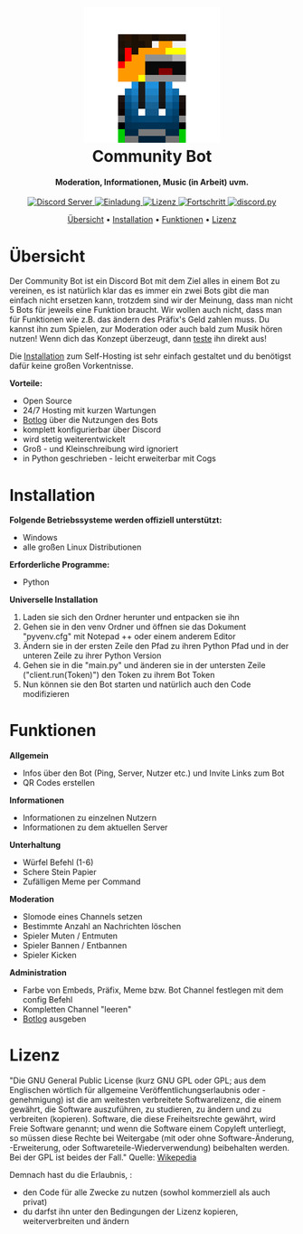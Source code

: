 <h1 align="center">
  <br>
  <img src="data/pictures/logo.png" alt="logo" width="240"/> 
  <br>
  Community Bot 
  <br>
</h1> 

<h4 align="center">Moderation, Informationen, Music (in Arbeit) uvm.</h4>

<p align="center">
  <a href="https://discord.visitlink.de">
    <img src="https://discord.com/api/guilds/802923248840867840/widget.png?style=shield" alt="Discord Server">
  </a>
  <a href="https://discord.com/oauth2/authorize?client_id=802922765782089738&scope=bot&permissions=2620914775">
    <img src="https://img.shields.io/badge/Invite-Bot-red" alt="Einladung">
  </a>
  <a href="https://www.gnu.org/licenses/gpl-3.0.html">
    <img src="https://img.shields.io/github/license/SimsumMC/communitybot?color=red&label=Lizenz" alt="Lizenz">
  </a>
  <a href="https://github.com/SimsumMC/communitybot">
    <img src="https://img.shields.io/badge/Fortschritt-30%25-red" alt="Fortschritt">
  </a>
  <a href="https://github.com/Rapptz/discord.py/">
     <img src="https://img.shields.io/badge/discord-py-red.svg" alt="discord.py">
  </a>
</p>

<p align="center">
  <a href="#übersicht">Übersicht</a>
  •
  <a href="#installation">Installation</a>
  •
  <a href="#funktionen">Funktionen</a>
  •
  <a href="#lizenz">Lizenz</a>
</p>

# Übersicht

Der Community Bot ist ein Discord Bot mit dem Ziel alles in einem Bot zu vereinen, es ist natürlich klar das es immer ein zwei Bots gibt die man einfach nicht ersetzen kann, trotzdem sind wir der Meinung, dass man nicht 5 Bots für jeweils eine Funktion braucht. Wir wollen auch nicht, dass man für Funktionen wie z.B. das ändern des Präfix's Geld zahlen muss. Du kannst ihn zum Spielen, zur Moderation oder auch bald zum Musik hören nutzen! Wenn dich das Konzept überzeugt, dann [teste](https://discord.com/api/guilds/802923248840867840/widget.png?style=shield) ihn direkt aus! 

Die [Installation](#installation) zum Self-Hosting ist sehr einfach gestaltet und du benötigst dafür keine großen Vorkentnisse.

**Vorteile:**

- Open Source
- 24/7 Hosting mit kurzen Wartungen
- [Botlog](#botlog) über die Nutzungen des Bots
- komplett konfigurierbar über Discord
- wird stetig weiterentwickelt
- Groß - und Kleinschreibung wird ignoriert
- in Python geschrieben - leicht erweiterbar mit Cogs

# Installation

**Folgende Betriebssysteme werden offiziell unterstützt:** 

- Windows
- alle großen Linux Distributionen

**Erforderliche Programme:**

- Python

**Universelle Installation**

1. Laden sie sich den Ordner herunter und entpacken sie ihn
2. Gehen sie in den venv Ordner und öffnen sie das Dokument "pyvenv.cfg" mit Notepad ++ oder einem anderem Editor
3. Ändern sie in der ersten Zeile den Pfad zu ihren Python Pfad und in der unteren Zeile zu ihrer Python Version
4. Gehen sie in die "main.py" und änderen sie in der untersten Zeile ("client.run(Token)") den Token zu ihrem Bot Token
5. Nun können sie den Bot starten und natürlich auch den Code modifizieren

# Funktionen

**Allgemein**
- Infos über den Bot (Ping, Server, Nutzer etc.) und Invite Links zum Bot 
- QR Codes erstellen 

**Informationen**
- Informationen zu einzelnen Nutzern
- Informationen zu dem aktuellen Server

**Unterhaltung**
- Würfel Befehl (1-6) 
- Schere Stein Papier
- Zufälligen Meme per Command

**Moderation**
- Slomode eines Channels setzen
- Bestimmte Anzahl an Nachrichten löschen
- Spieler Muten / Entmuten
- Spieler Bannen / Entbannen
- Spieler Kicken

**Administration**
- Farbe von Embeds, Präfix, Meme bzw. Bot Channel festlegen mit dem config Befehl
- Kompletten Channel "leeren"
- <a href="#botlog">Botlog</a> ausgeben

# Lizenz

"Die GNU General Public License (kurz GNU GPL oder GPL; aus dem Englischen wörtlich für allgemeine Veröffentlichungserlaubnis oder -genehmigung) ist die am weitesten verbreitete Softwarelizenz, die einem gewährt, die Software auszuführen, zu studieren, zu ändern und zu verbreiten (kopieren). Software, die diese Freiheitsrechte gewährt, wird Freie Software genannt; und wenn die Software einem Copyleft unterliegt, so müssen diese Rechte bei Weitergabe (mit oder ohne Software-Änderung, -Erweiterung, oder Softwareteile-Wiederverwendung) beibehalten werden. Bei der GPL ist beides der Fall." Quelle: [Wikepedia](https://de.wikipedia.org/wiki/GNU_General_Public_License)

Demnach hast du die Erlaubnis, :

- den Code für alle Zwecke zu nutzen (sowhol kommerziell als auch privat)
- du darfst ihn unter den Bedingungen der Lizenz kopieren, weiterverbreiten und ändern
